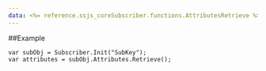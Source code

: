 ```yaml
---
data: <%= reference.ssjs_coreSubscriber.functions.AttributesRetrieve %>
---
```


##Example
```
var subObj = Subscriber.Init("SubKey");
var attributes = subObj.Attributes.Retrieve();
```

